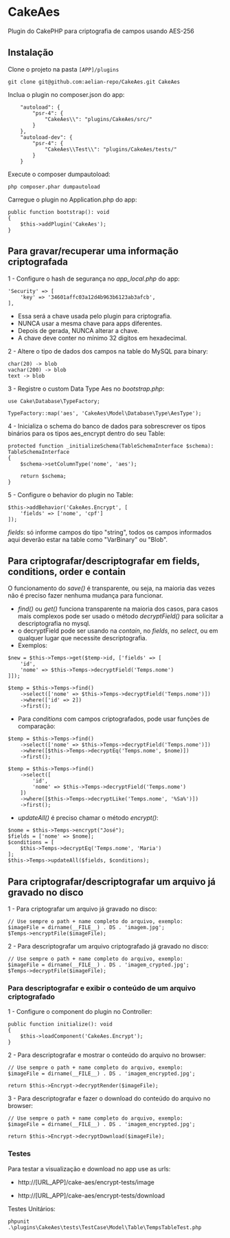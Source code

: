 # CakeAes
Plugin do CakePHP para criptografia de campos usando AES-256

## Instalação

Clone o projeto na pasta `[APP]/plugins`
```
git clone git@github.com:aelian-repo/CakeAes.git CakeAes
```

Inclua o plugin no composer.json do app:
```
    "autoload": {
        "psr-4": {
            "CakeAes\\": "plugins/CakeAes/src/"
        }
    },
    "autoload-dev": {
        "psr-4": {
            "CakeAes\\Test\\": "plugins/CakeAes/tests/"
        }
    }

```

Execute o composer dumpautoload:
```
php composer.phar dumpautoload
```

Carregue o plugin no Application.php do app:
```
public function bootstrap(): void
{
    $this->addPlugin('CakeAes');
}
```

## Para gravar/recuperar uma informação criptografada

1 - Configure o hash de segurança no *app_local.php* do app:
```
'Security' => [
    'key' => '34601affc03a12d4b963b6123ab3afcb',
],
```
- Essa será a chave usada pelo plugin para criptografia.
- NUNCA usar a mesma chave para apps diferentes.
- Depois de gerada, NUNCA alterar a chave.
- A chave deve conter no mínimo 32 digitos em hexadecimal.

2 - Altere o tipo de dados dos campos na table do MySQL para binary:
```
char(20) -> blob
vachar(200) -> blob
text -> blob
```

3 - Registre o custom Data Type Aes no *bootstrap.php*:
```
use Cake\Database\TypeFactory;

TypeFactory::map('aes', 'CakeAes\Model\Database\Type\AesType');
```

4 - Inicializa o schema do banco de dados para sobrescrever os tipos binários para os tipos aes_encrypt dentro do seu Table:
```
protected function _initializeSchema(TableSchemaInterface $schema): TableSchemaInterface
{
    $schema->setColumnType('nome', 'aes');

    return $schema;
}
```

5 - Configure o behavior do plugin no Table:
```
$this->addBehavior('CakeAes.Encrypt', [
    'fields' => ['nome', 'cpf']
]);
```
*fields*: só informe campos do tipo "string", todos os campos informados aqui deverão estar na table como "VarBinary" ou "Blob".

## Para criptografar/descriptografar em fields, conditions, order e contain

O funcionamento do *save()* é transparente, ou seja, na maioria das vezes não é preciso fazer nenhuma mudança para funcionar.

- *find()* ou *get()* funciona transparente na maioria dos casos, para casos mais complexos pode ser usado o método *decryptField()* para solicitar a descriptografia no mysql.
- o decryptField pode ser usando na *contain*, no *fields*, no *select*, ou em qualquer lugar que necessite descriptografia.
- Exemplos:
```
$new = $this->Temps->get($temp->id, ['fields' => [
    'id',
    'nome' => $this->Temps->decryptField('Temps.nome')
]]);

$temp = $this->Temps->find()
    ->select(['nome' => $this->Temps->decryptField('Temps.nome')])
    ->where(['id' => 2])
    ->first();
```

- Para *conditions* com campos criptografados, pode usar funções de comparação:
```
$temp = $this->Temps->find()
    ->select(['nome' => $this->Temps->decryptField('Temps.nome')])
    ->where([$this->Temps->decryptEq('Temps.nome', $nome)])
    ->first();

$temp = $this->Temps->find()
    ->select([
        'id',
        'nome' => $this->Temps->decryptField('Temps.nome')
    ])
    ->where([$this->Temps->decryptLike('Temps.nome', '%Sa%')])
    ->first();
```

- *updateAll()* é preciso chamar o método *encrypt()*:
```
$nome = $this->Temps->encrypt("José");
$fields = ['nome' => $nome];
$conditions = [
    $this->Temps->decryptEq('Temps.nome', 'Maria')
];
$this->Temps->updateAll($fields, $conditions);
```

## Para criptografar/descriptografar um arquivo já gravado no disco

1 - Para criptografar um arquivo já gravado no disco:
```
// Use sempre o path + name completo do arquivo, exemplo:
$imageFile = dirname(__FILE__) . DS . 'imagem.jpg';
$Temps->encryptFile($imageFile);
```

2 - Para descriptografar um arquivo criptografado já gravado no disco:
```
// Use sempre o path + name completo do arquivo, exemplo:
$imageFile = dirname(__FILE__) . DS . 'imagem_crypted.jpg';
$Temps->decryptFile($imageFile);
```

### Para descriptografar e exibir o conteúdo de um arquivo criptografado

1 - Configure o component do plugin no Controller:
```
public function initialize(): void
{
    $this->loadComponent('CakeAes.Encrypt');
}
```

2 - Para descriptografar e mostrar o conteúdo do arquivo no browser:
```
// Use sempre o path + name completo do arquivo, exemplo:
$imageFile = dirname(__FILE__) . DS . 'imagem_encrypted.jpg';

return $this->Encrypt->decryptRender($imageFile);
```

3 - Para descriptografar e fazer o download do conteúdo do arquivo no browser:
```
// Use sempre o path + name completo do arquivo, exemplo:
$imageFile = dirname(__FILE__) . DS . 'imagem_encrypted.jpg';

return $this->Encrypt->decryptDownload($imageFile);
```

### Testes

Para testar a visualização e download no app use as urls:

- http://[URL_APP]/cake-aes/encrypt-tests/image

- http://[URL_APP]/cake-aes/encrypt-tests/download

Testes Unitários:

```
phpunit .\plugins\CakeAes\tests\TestCase\Model\Table\TempsTableTest.php
```
